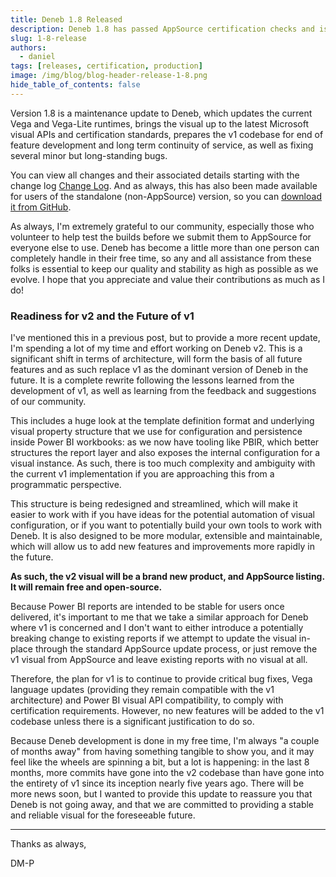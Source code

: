 ```yaml
---
title: Deneb 1.8 Released
description: Deneb 1.8 has passed AppSource certification checks and is pending deployment to your reports
slug: 1-8-release
authors:
  - daniel
tags: [releases, certification, production]
image: /img/blog/blog-header-release-1-8.png
hide_table_of_contents: false
---
```


Version 1.8 is a maintenance update to Deneb, which updates the current Vega and Vega-Lite runtimes, brings the visual up to the latest Microsoft visual APIs and certification standards, prepares the v1 codebase for end of feature development and long term continuity of service, as well as fixing several minor but long-standing bugs.

<!-- truncate -->

You can view all changes and their associated details starting with the change log [Change Log](/docs/changelog). And as always, this has also been made available for users of the standalone (non-AppSource) version, so you can [download it from GitHub](https://github.com/deneb-viz/deneb/releases/latest).

As always, I'm extremely grateful to our community, especially those who volunteer to help test the builds before we submit them to AppSource for everyone else to use. Deneb has become a little more than one person can completely handle in their free time, so any and all assistance from these folks is essential to keep our quality and stability as high as possible as we evolve. I hope that you appreciate and value their contributions as much as I do!

### Readiness for v2 and the Future of v1

I've mentioned this in a previous post, but to provide a more recent update, I'm spending a lot of my time and effort working on Deneb v2. This is a significant shift in terms of architecture, will form the basis of all future features and as such replace v1 as the dominant version of Deneb in the future. It is a complete rewrite following the lessons learned from the development of v1, as well as learning from the feedback and suggestions of our community.

This includes a huge look at the template definition format and underlying visual property structure that we use for configuration and persistence inside Power BI workbooks: as we now have tooling like PBIR, which better structures the report layer and also exposes the internal configuration for a visual instance. As such, there is too much complexity and ambiguity with the current v1 implementation if you are approaching this from a programmatic perspective.

This structure is being redesigned and streamlined, which will make it easier to work with if you have ideas for the potential automation of visual configuration, or if you want to potentially build your own tools to work with Deneb. It is also designed to be more modular, extensible and maintainable, which will allow us to add new features and improvements more rapidly in the future.

**As such, the v2 visual will be a brand new product, and AppSource listing. It will remain free and open-source.**

Because Power BI reports are intended to be stable for users once delivered, it's important to me that we take a similar approach for Deneb where v1 is concerned and I don't want to either introduce a potentially breaking change to existing reports if we attempt to update the visual in-place through the standard AppSource update process, or just remove the v1 visual from AppSource and leave existing reports with no visual at all.

Therefore, the plan for v1 is to continue to provide critical bug fixes, Vega language updates (providing they remain compatible with the v1 architecture) and Power BI visual API compatibility, to comply with certification requirements. However, no new features will be added to the v1 codebase unless there is a significant justification to do so.

Because Deneb development is done in my free time, I'm always "a couple of months away" from having something tangible to show you, and it may feel like the wheels are spinning a bit, but a lot is happening: in the last 8 months, more commits have gone into the v2 codebase than have gone into the entirety of v1 since its inception nearly five years ago. There will be more news soon, but I wanted to provide this update to reassure you that Deneb is not going away, and that we are committed to providing a stable and reliable visual for the foreseeable future.

---

Thanks as always,

DM-P
